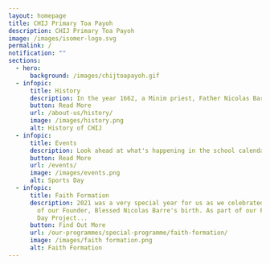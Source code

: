 ```yaml
---
layout: homepage
title: CHIJ Primary Toa Payoh
description: CHIJ Primary Toa Payoh
image: /images/isomer-logo.svg
permalink: /
notification: ""
sections:
  - hero:
      background: /images/chijtoapayoh.gif
  - infopic:
      title: History
      description: In the year 1662, a Minim priest, Father Nicolas Barré saw...
      button: Read More
      url: /about-us/history/
      image: /images/history.png
      alt: History of CHIJ
  - infopic:
      title: Events
      description: Look ahead at what's happening in the school calendar
      button: Read More
      url: /events/
      image: /images/events.png
      alt: Sports Day
  - infopic:
      title: Faith Formation
      description: 2021 was a very special year for us as we celebrated the 400th year
        of our Founder, Blessed Nicolas Barre's birth. As part of our Founder's
        Day Project...
      button: Find Out More
      url: /our-programmes/special-programme/faith-formation/
      image: /images/faith formation.png
      alt: Faith Formation
---
```

